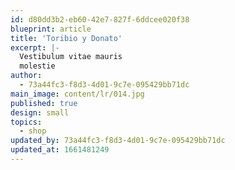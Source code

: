 ```yaml
---
id: d80dd3b2-eb60-42e7-827f-6ddcee020f38
blueprint: article
title: 'Toribio y Donato'
excerpt: |-
  Vestibulum vitae mauris
  molestie
author:
  - 73a44fc3-f8d3-4d01-9c7e-095429bb71dc
main_image: content/lr/014.jpg
published: true
design: small
topics:
  - shop
updated_by: 73a44fc3-f8d3-4d01-9c7e-095429bb71dc
updated_at: 1661481249
---
```

